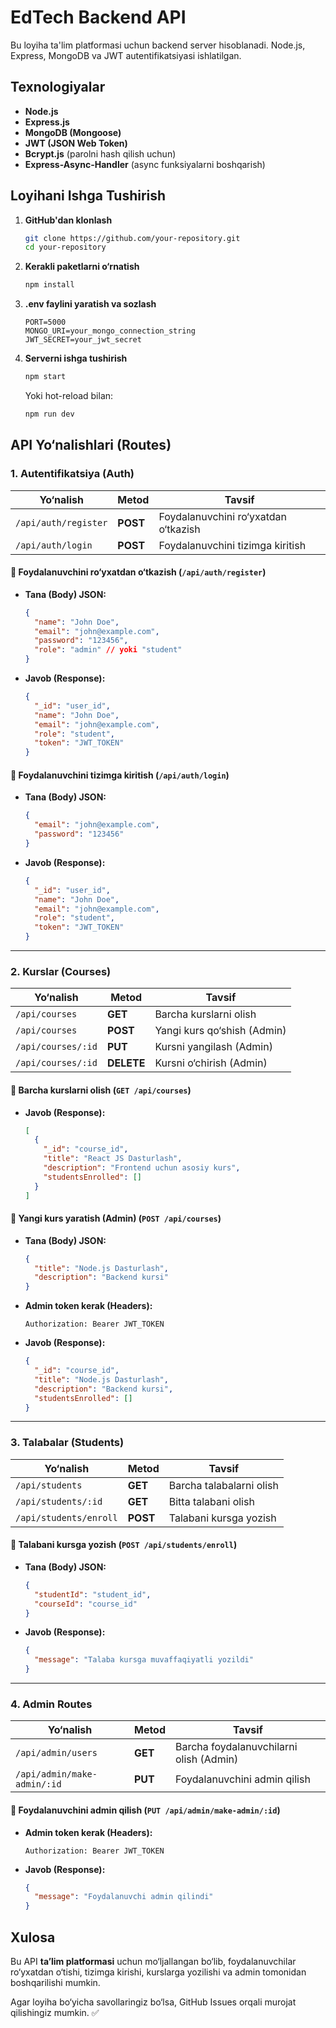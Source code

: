 # EdTech Backend API

Bu loyiha ta'lim platformasi uchun backend server hisoblanadi. Node.js, Express, MongoDB va JWT autentifikatsiyasi ishlatilgan.

## Texnologiyalar
- **Node.js**
- **Express.js**
- **MongoDB (Mongoose)**
- **JWT (JSON Web Token)**
- **Bcrypt.js** (parolni hash qilish uchun)
- **Express-Async-Handler** (async funksiyalarni boshqarish)

## Loyihani Ishga Tushirish

1. **GitHub'dan klonlash**
   ```bash
   git clone https://github.com/your-repository.git
   cd your-repository
   ```

2. **Kerakli paketlarni o‘rnatish**
   ```bash
   npm install
   ```

3. **.env faylini yaratish va sozlash**
   ```
   PORT=5000
   MONGO_URI=your_mongo_connection_string
   JWT_SECRET=your_jwt_secret
   ```

4. **Serverni ishga tushirish**
   ```bash
   npm start
   ```
   Yoki hot-reload bilan:
   ```bash
   npm run dev
   ```

## API Yo‘nalishlari (Routes)

### 1. Autentifikatsiya (Auth)
| Yo‘nalish | Metod | Tavsif |
|-----------|-------|--------|
| `/api/auth/register` | **POST** | Foydalanuvchini ro‘yxatdan o‘tkazish |
| `/api/auth/login` | **POST** | Foydalanuvchini tizimga kiritish |

#### 🔹 **Foydalanuvchini ro‘yxatdan o‘tkazish** (`/api/auth/register`)
- **Tana (Body) JSON:**
  ```json
  {
    "name": "John Doe",
    "email": "john@example.com",
    "password": "123456",
    "role": "admin" // yoki "student"
  }
  ```
- **Javob (Response):**
  ```json
  {
    "_id": "user_id",
    "name": "John Doe",
    "email": "john@example.com",
    "role": "student",
    "token": "JWT_TOKEN"
  }
  ```

#### 🔹 **Foydalanuvchini tizimga kiritish** (`/api/auth/login`)
- **Tana (Body) JSON:**
  ```json
  {
    "email": "john@example.com",
    "password": "123456"
  }
  ```
- **Javob (Response):**
  ```json
  {
    "_id": "user_id",
    "name": "John Doe",
    "email": "john@example.com",
    "role": "student",
    "token": "JWT_TOKEN"
  }
  ```

---
### 2. Kurslar (Courses)
| Yo‘nalish | Metod | Tavsif |
|-----------|-------|--------|
| `/api/courses` | **GET** | Barcha kurslarni olish |
| `/api/courses` | **POST** | Yangi kurs qo‘shish (Admin) |
| `/api/courses/:id` | **PUT** | Kursni yangilash (Admin) |
| `/api/courses/:id` | **DELETE** | Kursni o‘chirish (Admin) |

#### 🔹 **Barcha kurslarni olish** (`GET /api/courses`)
- **Javob (Response):**
  ```json
  [
    {
      "_id": "course_id",
      "title": "React JS Dasturlash",
      "description": "Frontend uchun asosiy kurs",
      "studentsEnrolled": []
    }
  ]
  ```

#### 🔹 **Yangi kurs yaratish (Admin)** (`POST /api/courses`)
- **Tana (Body) JSON:**
  ```json
  {
    "title": "Node.js Dasturlash",
    "description": "Backend kursi"
  }
  ```
- **Admin token kerak (Headers):**
  ```
  Authorization: Bearer JWT_TOKEN
  ```
- **Javob (Response):**
  ```json
  {
    "_id": "course_id",
    "title": "Node.js Dasturlash",
    "description": "Backend kursi",
    "studentsEnrolled": []
  }
  ```

---
### 3. Talabalar (Students)
| Yo‘nalish | Metod | Tavsif |
|-----------|-------|--------|
| `/api/students` | **GET** | Barcha talabalarni olish |
| `/api/students/:id` | **GET** | Bitta talabani olish |
| `/api/students/enroll` | **POST** | Talabani kursga yozish |

#### 🔹 **Talabani kursga yozish** (`POST /api/students/enroll`)
- **Tana (Body) JSON:**
  ```json
  {
    "studentId": "student_id",
    "courseId": "course_id"
  }
  ```
- **Javob (Response):**
  ```json
  {
    "message": "Talaba kursga muvaffaqiyatli yozildi"
  }
  ```

---
### 4. Admin Routes
| Yo‘nalish | Metod | Tavsif |
|-----------|-------|--------|
| `/api/admin/users` | **GET** | Barcha foydalanuvchilarni olish (Admin) |
| `/api/admin/make-admin/:id` | **PUT** | Foydalanuvchini admin qilish |

#### 🔹 **Foydalanuvchini admin qilish** (`PUT /api/admin/make-admin/:id`)
- **Admin token kerak (Headers):**
  ```
  Authorization: Bearer JWT_TOKEN
  ```
- **Javob (Response):**
  ```json
  {
    "message": "Foydalanuvchi admin qilindi"
  }
  ```

## Xulosa
Bu API **ta’lim platformasi** uchun mo‘ljallangan bo‘lib, foydalanuvchilar ro‘yxatdan o‘tishi, tizimga kirishi, kurslarga yozilishi va admin tomonidan boshqarilishi mumkin.

Agar loyiha bo‘yicha savollaringiz bo‘lsa, GitHub Issues orqali murojat qilishingiz mumkin. ✅


